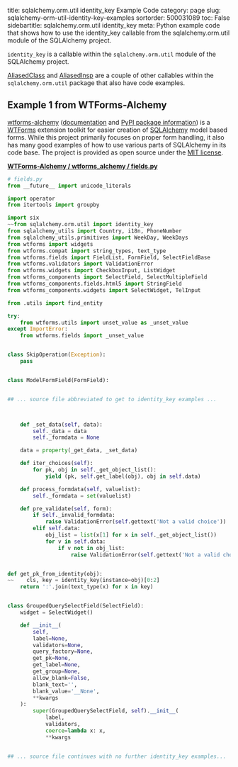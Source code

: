 title: sqlalchemy.orm.util identity_key Example Code
category: page
slug: sqlalchemy-orm-util-identity-key-examples
sortorder: 500031089
toc: False
sidebartitle: sqlalchemy.orm.util identity_key
meta: Python example code that shows how to use the identity_key callable from the sqlalchemy.orm.util module of the SQLAlchemy project.


`identity_key` is a callable within the `sqlalchemy.orm.util` module of the SQLAlchemy project.

<a href="/sqlalchemy-orm-util-aliasedclass-examples.html">AliasedClass</a>
and
<a href="/sqlalchemy-orm-util-aliasedinsp-examples.html">AliasedInsp</a>
are a couple of other callables within the `sqlalchemy.orm.util` package that also have code examples.

## Example 1 from WTForms-Alchemy
[wtforms-alchemy](git@github.com:kvesteri/wtforms-alchemy.git)
([documentation](https://wtforms-alchemy.readthedocs.io/en/latest/)
and
[PyPI package information](https://pypi.org/project/WTForms-Alchemy/))
is a [WTForms](https://wtforms.readthedocs.io/en/2.2.1/) extension toolkit
for easier creation of [SQLAlchemy](/sqlalchemy.html) model based forms.
While this project primarily focuses on proper form handling, it also
has many good examples of how to use various parts of SQLAlchemy in
its code base. The project is provided as open source under the
[MIT license](https://github.com/kvesteri/wtforms-alchemy/blob/master/LICENSE).

[**WTForms-Alchemy / wtforms_alchemy / fields.py**](https://github.com/kvesteri/wtforms-alchemy/blob/master/wtforms_alchemy/./fields.py)

```python
# fields.py
from __future__ import unicode_literals

import operator
from itertools import groupby

import six
~~from sqlalchemy.orm.util import identity_key
from sqlalchemy_utils import Country, i18n, PhoneNumber
from sqlalchemy_utils.primitives import WeekDay, WeekDays
from wtforms import widgets
from wtforms.compat import string_types, text_type
from wtforms.fields import FieldList, FormField, SelectFieldBase
from wtforms.validators import ValidationError
from wtforms.widgets import CheckboxInput, ListWidget
from wtforms_components import SelectField, SelectMultipleField
from wtforms_components.fields.html5 import StringField
from wtforms_components.widgets import SelectWidget, TelInput

from .utils import find_entity

try:
    from wtforms.utils import unset_value as _unset_value
except ImportError:
    from wtforms.fields import _unset_value


class SkipOperation(Exception):
    pass


class ModelFormField(FormField):


## ... source file abbreviated to get to identity_key examples ...



    def _set_data(self, data):
        self._data = data
        self._formdata = None

    data = property(_get_data, _set_data)

    def iter_choices(self):
        for pk, obj in self._get_object_list():
            yield (pk, self.get_label(obj), obj in self.data)

    def process_formdata(self, valuelist):
        self._formdata = set(valuelist)

    def pre_validate(self, form):
        if self._invalid_formdata:
            raise ValidationError(self.gettext('Not a valid choice'))
        elif self.data:
            obj_list = list(x[1] for x in self._get_object_list())
            for v in self.data:
                if v not in obj_list:
                    raise ValidationError(self.gettext('Not a valid choice'))


def get_pk_from_identity(obj):
~~    cls, key = identity_key(instance=obj)[0:2]
    return ':'.join(text_type(x) for x in key)


class GroupedQuerySelectField(SelectField):
    widget = SelectWidget()

    def __init__(
        self,
        label=None,
        validators=None,
        query_factory=None,
        get_pk=None,
        get_label=None,
        get_group=None,
        allow_blank=False,
        blank_text='',
        blank_value='__None',
        **kwargs
    ):
        super(GroupedQuerySelectField, self).__init__(
            label,
            validators,
            coerce=lambda x: x,
            **kwargs


## ... source file continues with no further identity_key examples...

```

